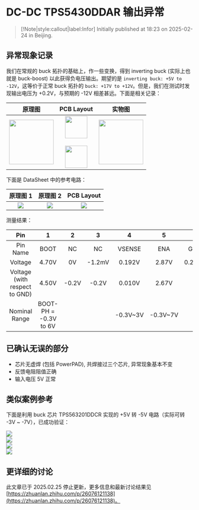 # DC-DC TPS5430DDAR 输出异常

> [!Note|style:callout|label:Infor]
Initially published at 18:23 on 2025-02-24 in Beijing.

## 异常现象记录

我们在常规的 buck 拓扑的基础上，作一些变换，得到 inverting buck (实际上也就是 buck-boost) 以此获得负电压输出。期望的是 `inverting buck: +5V to -12V`，这等价于正常 buck 拓扑的 `buck: +17V to +12V`。但是，我们在测试时发现输出电压为 +0.2V，与预期的 -12V 相差甚远。下面是相关记录：

<div class='center'>

| 原理图 | PCB Layout | 实物图 |
|:-:|:-:|:-:|
 | <div class="center"><img height=120px src="https://imagebank-0.oss-cn-beijing.aliyuncs.com/VS-PicGo/2025-02-24-18-40-29_DC-DC TPS5430DDAR 输出异常.png"/></div> | <div class="center"><img height=60px src="https://imagebank-0.oss-cn-beijing.aliyuncs.com/VS-PicGo/2025-02-24-20-02-04_DC-DC TPS5430DDAR 输出异常记录.png"/></div><br><div class="center"><img height=60px src="https://imagebank-0.oss-cn-beijing.aliyuncs.com/VS-PicGo/2025-02-24-20-02-25_DC-DC TPS5430DDAR 输出异常记录.png"/></div> | <div class="center"><img height=120px src="https://imagebank-0.oss-cn-beijing.aliyuncs.com/VS-PicGo/2025-02-24-18-48-08_DC-DC TPS5430DDAR 输出异常记录.png"/></div> |
</div>

下面是 DataSheet 中的参考电路：

<div class='center'>

| 原理图 1 | 原理图 2 | PCB Layout|
|:-:|:-:|:-:|
 | <div class="center"><img src="https://imagebank-0.oss-cn-beijing.aliyuncs.com/VS-PicGo/2025-02-24-19-05-26_DC-DC TPS5430DDAR 输出异常记录.png"/></div> | <div class="center"><img src="https://imagebank-0.oss-cn-beijing.aliyuncs.com/VS-PicGo/2025-02-24-19-05-54_DC-DC TPS5430DDAR 输出异常记录.png"/></div> | <div class="center"><img src="https://imagebank-0.oss-cn-beijing.aliyuncs.com/VS-PicGo/2025-02-24-19-06-27_DC-DC TPS5430DDAR 输出异常记录.png"/></div> |
</div>

测量结果：

| Pin | 1 | 2 | 3 | 4 | 5 | 6 | 7 | 8 |
|:-:|:-:|:-:|:-:|:-:|:-:|:-:|:-:|:-:|
 | Pin Name | BOOT | NC | NC | VSENSE | ENA | GND | VIN | PH |
 | Voltage | 4.70V | 0V | -1.2mV | 0.192V | 2.87V | 0.202V | 5.09V | -1.2mV |
 | Voltage (with respect to GND) | 4.50V | -0.2V | -0.2V | 0.010V | 2.67V | 0 | 4.89V | -0.2V |
 | Nominal Range | BOOT-PH = -0.3V to 6V |  |  | -0.3V~3V | -0.3V~7V |  | -0.3V~40V | -0.3V~40V |
</div>

## 已确认无误的部分

- 芯片无虚焊 (包括 PowerPAD), 共焊接过三个芯片, 异常现象基本不变
- 反馈电阻阻值正确
- 输入电压 5V 正常

## 类似案例参考

下面是利用 buck 芯片 TPS563201DDCR 实现的 +5V 转 -5V 电路（实际可转 -3V ~ -7V），已成功验证：

<div class="center"><img src="https://imagebank-0.oss-cn-beijing.aliyuncs.com/VS-PicGo/2025-02-24-21-01-38_DC-DC TPS5430DDAR 输出异常记录.png"/></div>
<div class="center"><img src="https://imagebank-0.oss-cn-beijing.aliyuncs.com/VS-PicGo/2025-02-24-21-00-40_Using Buck Topology as an Inverting Converter.png"/></div>
<div class="center"><img src="https://imagebank-0.oss-cn-beijing.aliyuncs.com/VS-PicGo/2025-02-24-21-00-55_Using Buck Topology as an Inverting Converter.png"/></div>
<div class="center"><img src="https://imagebank-0.oss-cn-beijing.aliyuncs.com/VS-PicGo/2025-02-24-21-04-12_DC-DC TPS5430DDAR 输出异常记录.png"/></div>

## 更详细的讨论

此文章已于 2025.02.25 停止更新，更多信息和最新讨论结果见 [https://zhuanlan.zhihu.com/p/26076121138](https://zhuanlan.zhihu.com/p/26076121138)。